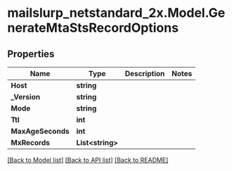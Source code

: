 # mailslurp_netstandard_2x.Model.GenerateMtaStsRecordOptions

## Properties

Name | Type | Description | Notes
------------ | ------------- | ------------- | -------------
**Host** | **string** |  | 
**_Version** | **string** |  | 
**Mode** | **string** |  | 
**Ttl** | **int** |  | 
**MaxAgeSeconds** | **int** |  | 
**MxRecords** | **List&lt;string&gt;** |  | 

[[Back to Model list]](../README#documentation-for-models) [[Back to API list]](../README#documentation-for-api-endpoints) [[Back to README]](../README)

